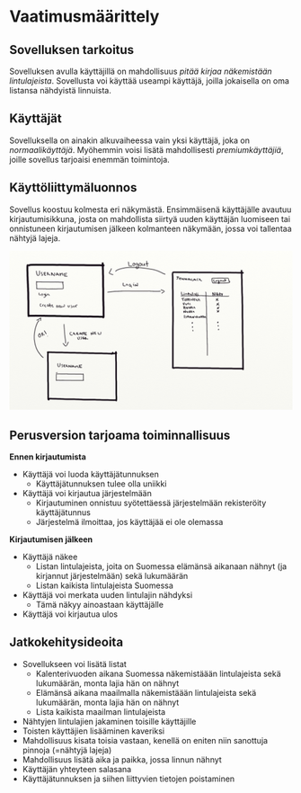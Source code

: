 # Vaatimusmäärittely

## Sovelluksen tarkoitus

Sovelluksen avulla käyttäjillä on mahdollisuus *pitää kirjaa näkemistään lintulajeista*. Sovellusta voi käyttää useampi käyttäjä, joilla jokaisella on oma listansa nähdyistä linnuista.

## Käyttäjät

Sovelluksella on ainakin alkuvaiheessa vain yksi käyttäjä, joka on *normaalikäyttäjä*. Myöhemmin voisi lisätä mahdollisesti *premiumkäyttäjiä*, joille sovellus tarjoaisi enemmän toimintoja.

## Käyttöliittymäluonnos

Sovellus koostuu kolmesta eri näkymästä. Ensimmäisenä käyttäjälle avautuu kirjautumisikkuna, josta on mahdollista siirtyä uuden käyttäjän luomiseen tai onnistuneen kirjautumisen jälkeen kolmanteen näkymään, jossa voi tallentaa nähtyjä lajeja. 

![Käyttöliittymäkuva](https://github.com/jennalack/ot-harjoitustyo/blob/master/lintuapp/dokumentaatio/kuvat/lintuapp.jpg)

## Perusversion tarjoama toiminnallisuus

**Ennen kirjautumista**
- Käyttäjä voi luoda käyttäjätunnuksen
  - Käyttäjätunnuksen tulee olla uniikki
- Käyttäjä voi kirjautua järjestelmään
  - Kirjautuminen onnistuu syötettäessä järjestelmään rekisteröity käyttäjätunnus
  - Järjestelmä ilmoittaa, jos käyttäjää ei ole olemassa
  
**Kirjautumisen jälkeen**
- Käyttäjä näkee
  - Listan lintulajeista, joita on Suomessa elämänsä aikanaan nähnyt (ja kirjannut järjestelmään) sekä lukumäärän
  - Listan kaikista lintulajeista Suomessa
- Käyttäjä voi merkata uuden lintulajin nähdyksi
  - Tämä näkyy ainoastaan käyttäjälle
- Käyttäjä voi kirjautua ulos

## Jatkokehitysideoita

- Sovellukseen voi lisätä listat 
  - Kalenterivuoden aikana Suomessa näkemistäään lintulajeista sekä lukumäärän, monta lajia hän on nähnyt
  - Elämänsä aikana maailmalla näkemistäään lintulajeista sekä lukumäärän, monta lajia hän on nähnyt
  - Lista kaikista maailman lintulajeista
- Nähtyjen lintulajien jakaminen toisille käyttäjille
- Toisten käyttäjien lisääminen kaveriksi
- Mahdollisuus kisata toisia vastaan, kenellä on eniten niin sanottuja pinnoja (=nähtyjä lajeja)
- Mahdollisuus lisätä aika ja paikka, jossa linnun nähnyt
- Käyttäjän yhteyteen salasana
- Käyttäjätunnuksen ja siihen liittyvien tietojen poistaminen


